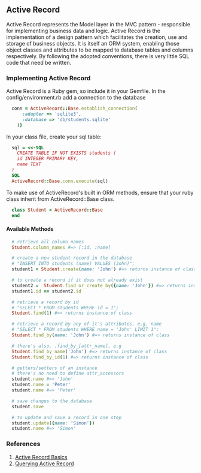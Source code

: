 ## Active Record

Active Record represents the Model layer in the MVC pattern - responsible for implementing business data and logic. Active Record is the implementation of a design pattern which facilitates the creation, use and storage of business objects. It is itself an ORM system, enabling those object classes and attributes to be mapped to database tables and columns respectively. By following the adopted conventions, there is very little SQL code that need be written.

### Implementing Active Record

Active Record is a Ruby gem, so include it in your Gemfile. In the config/environment.rb add a connection to the database

```ruby
  conn = ActiveRecord::Base.establish_connection(
      :adapter => 'sqlite3',
      :database => 'db/students.sqlite'
    )}
```

In your class file, create your sql table:

```ruby
  sql = <<-SQL
    CREATE TABLE IF NOT EXISTS students (
    id INTEGER PRIMARY KEY,
    name TEXT
  )
  SQL
  ActiveRecord::Base.conn.execute(sql)
```

To make use of ActiveRecord's built in ORM methods, ensure that your ruby class inherit from ActiveRecord::Base class.

```ruby
  class Student < ActiveRecord::Base
  end
```

#### Available Methods

```ruby
  # retrieve all column names
  Student.column_names #=> [:id, :name]

  # create a new student record in the database
  # "INSERT INTO students (name) VALUES (John)";
  student1 = Student.create(name: 'John') #=> returns instance of class

  # to create a record if it does not already exist
  student2 =  Student.find_or_create_by({name: 'John'}) #=> returns instance of class
  student1.id == student2.id

  # retrieve a record by id
  # "SELECT * FROM students WHERE id = 1";
  Student.find(1) #=> returns instance of class

  # retrieve a record by any of it's attributes, e.g. name
  # "SELECT * FROM students WHERE name = 'John' LIMIT 1";
  Student.find_by(name: 'John') #=> returns instance of class

  # there's also, .find_by_[attr_name], e.g
  Student.find_by_name('John') #=> returns instance of class
  Student.find_by_id(1) #=> returns instance of class

  # getters/setters of an instance
  # there's no need to define attr_accessors
  student.name #=> 'John'
  student.name = 'Peter'
  student.name #=> 'Peter'

  # save changes to the database
  student.save

  # to update and save a record in one step
  student.update({name: 'Simon'})
  student.name #=> 'Simon'
```




### References
1. [Active Record Basics](http://guides.rubyonrails.org/active_record_basics.html)
2. [Querying Active Record](http://guides.rubyonrails.org/active_record_querying.html)
